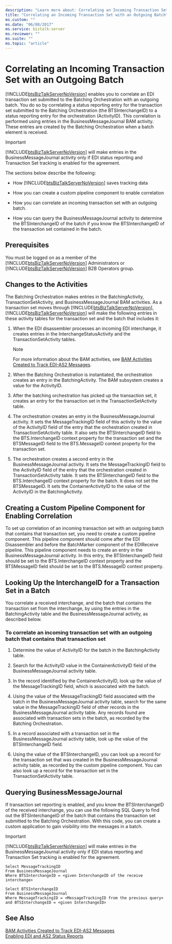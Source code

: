 ```yaml
---
description: "Learn more about: Correlating an Incoming Transaction Set with an Outgoing Batch"
title: "Correlating an Incoming Transaction Set with an Outgoing Batch"
ms.custom: ""
ms.date: "06/08/2017"
ms.service: biztalk-server
ms.reviewer: ""
ms.suite: ""
ms.topic: "article"
---
```

# Correlating an Incoming Transaction Set with an Outgoing Batch
[!INCLUDE[btsBizTalkServerNoVersion](../includes/btsbiztalkservernoversion-md.md)] enables you to correlate an EDI transaction set submitted to the Batching Orchestration with an outgoing batch. You do so by correlating a status reporting entry for the transaction set submitted to the Batching Orchestration (the BTSInterchangeID) to a status reporting entry for the orchestration (ActivityID). This correlation is performed using entries in the BusinessMessageJournal BAM activity. These entries are created by the Batching Orchestration when a batch element is received.  
  
> [!IMPORTANT]
>  [!INCLUDE[btsBizTalkServerNoVersion](../includes/btsbiztalkservernoversion-md.md)] will make entries in the BusinessMessageJournal activity only if EDI status reporting and Transaction Set tracking is enabled for the agreement.  
  
 The sections below describe the following:  
  
- How [!INCLUDE[btsBizTalkServerNoVersion](../includes/btsbiztalkservernoversion-md.md)] saves tracking data  
  
- How you can create a custom pipeline component to enable correlation  
  
- How you can correlate an incoming transaction set with an outgoing batch.  
  
- How you can query the BusinessMessageJournal activity to determine the BTSInterchangeID of the batch if you know the BTSInterchangeID of the transaction set contained in the batch.  
  
## Prerequisites  
 You must be logged on as a member of the [!INCLUDE[btsBizTalkServerNoVersion](../includes/btsbiztalkservernoversion-md.md)] Administrators or [!INCLUDE[btsBizTalkServerNoVersion](../includes/btsbiztalkservernoversion-md.md)] B2B Operators group.  
  
## Changes to the Activities  
 The Batching Orchestration makes entries in the BatchingActivity, TransactionSetActivity, and BusinessMessageJournal BAM activities. As a transaction set moves through [!INCLUDE[btsBizTalkServerNoVersion](../includes/btsbiztalkservernoversion-md.md)], [!INCLUDE[btsBizTalkServerNoVersion](../includes/btsbiztalkservernoversion-md.md)] will make the following entries in these activity tables for the transaction set and the batch that includes it:  
  
1.  When the EDI disassembler processes an incoming EDI interchange, it creates entries in the InterchangeStatusActivity and the TransactionSetActivity tables.  
  
    > [!NOTE]
    >  For more information about the BAM activities, see [BAM Activities Created to Track EDI-AS2 Messages](../core/bam-activities-created-to-track-edi-as2-messages.md).  
  
2.  When the Batching Orchestration is instantiated, the orchestration creates an entry in the BatchingActivity. The BAM subsystem creates a value for the ActivityID.  
  
3.  After the batching orchestration has picked up the transaction set, it creates an entry for the transaction set in the TransactionSetActivity table.  
  
4.  The orchestration creates an entry in the BusinessMessageJournal activity. It sets the MessageTrackingID field of this activity to the value of the ActivityID field of the entry that the orchestration created in TransactionSetActivity table. It also sets the BTSInterchangeID field to the BTS.InterchangeID context property for the transaction set and the BTSMessageID field to the BTS.MessageID context property for the transaction set.  
  
5.  The orchestration creates a second entry in the BusinessMessageJournal activity. It sets the MessageTrackingID field to the ActivityID field of the entry that the orchestration created in TransactionSetActivity table. It sets the BTSInterchangeID field to the BTS.InterchangeID context property for the batch. It does not set the BTSMessageID. It sets the ContainerActivityID to the value of the ActivityID in the BatchingActivity.  
  
## Creating a Custom Pipeline Component for Enabling Correlation  
 To set up correlation of an incoming transaction set with an outgoing batch that contains that transaction set, you need to create a custom pipeline component. This pipeline component should come after the EDI Disassembler and before the BatchMarker component of the EDIReceive pipeline. This pipeline component needs to create an entry in the BusinessMessageJournal activity. In this entry, the BTSInterchangeID field should be set to the BTS.InterchangeID context property and the BTSMessageID field should be set to the BTS.MessageID context property.  
  
## Looking Up the InterchangeID for a Transaction Set in a Batch  
 You correlate a received interchange, and the batch that contains the transaction set from the interchange, by using the entries in the BatchingActivity table and the BusinessMessageJournal activity, as described below.  
  
### To correlate an incoming transaction set with an outgoing batch that contains that transaction set  
  
1.  Determine the value of ActivityID for the batch in the BatchingActivity table.  
  
2.  Search for the ActivityID value in the ContainerActivityID field of the BusinessMessageJournal activity table.  
  
3.  In the record identified by the ContainerActivityID, look up the value of the MessageTrackingID field, which is associated with the batch.  
  
4.  Using the value of the MessageTrackingID field associated with the batch in the BusinessMessageJournal activity table, search for the same value in the MessageTrackingID field of other records in the BusinessMessageJournal activity table. Any records found are associated with transaction sets in the batch, as recorded by the Batching Orchestration.  
  
5.  In a record associated with a transaction set in the BusinessMessageJournal activity table, look up the value of the BTSInterchangeID field.  
  
6.  Using the value of the BTSInterchangeID, you can look up a record for the transaction set that was created in the BusinessMessageJournal activity table, as recorded by the custom pipeline component. You can also look up a record for the transaction set in the TransactionSetActivity table.  
  
## Querying BusinessMessageJournal  
 If transaction set reporting is enabled, and you know the BTSInterchangeID of the received interchange, you can use the following SQL Query to find out the BTSInterchangeID of the batch that contains the transaction set submitted to the Batching Orchestration. With this code, you can create a custom application to gain visibility into the messages in a batch.  
  
> [!IMPORTANT]
>  [!INCLUDE[btsBizTalkServerNoVersion](../includes/btsbiztalkservernoversion-md.md)] will make entries in the BusinessMessageJournal activity only if EDI status reporting and Transaction Set tracking is enabled for the agreement.  
  
```  
Select MessageTrackingID  
From BusinessMessageJournal  
Where BTSInterchangeID = <given InterchangeID of the receive interchange>  
  
Select BTSInterchangeID  
From BusinessMessageJournal  
Where MessageTrackingID = <MessageTrackingID from the previous query> and BTSInterchangeID = <given InterchangeID>  
```  
  
## See Also  
 [BAM Activities Created to Track EDI-AS2 Messages](../core/bam-activities-created-to-track-edi-as2-messages.md)   
 [Enabling EDI and AS2 Status Reports](../core/enabling-edi-and-as2-status-reports.md)
